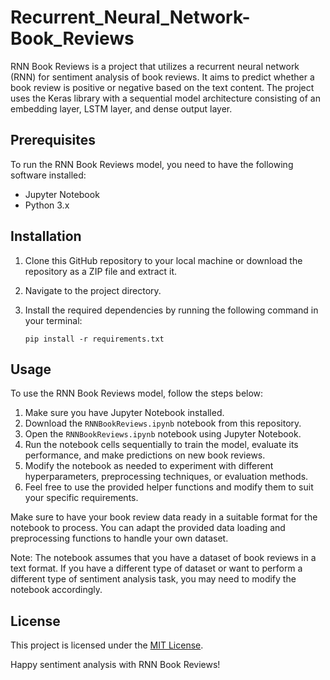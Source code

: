 # Recurrent_Neural_Network-Book_Reviews

RNN Book Reviews is a project that utilizes a recurrent neural network (RNN) for sentiment analysis of book reviews. It aims to predict whether a book review is positive or negative based on the text content. The project uses the Keras library with a sequential model architecture consisting of an embedding layer, LSTM layer, and dense output layer.

## Prerequisites

To run the RNN Book Reviews model, you need to have the following software installed:

- Jupyter Notebook
- Python 3.x

## Installation

1. Clone this GitHub repository to your local machine or download the repository as a ZIP file and extract it.
2. Navigate to the project directory.

3. Install the required dependencies by running the following command in your terminal:

   ```
   pip install -r requirements.txt
   ```

## Usage

To use the RNN Book Reviews model, follow the steps below:

1. Make sure you have Jupyter Notebook installed.
2. Download the `RNNBookReviews.ipynb` notebook from this repository.
3. Open the `RNNBookReviews.ipynb` notebook using Jupyter Notebook.
4. Run the notebook cells sequentially to train the model, evaluate its performance, and make predictions on new book reviews.
5. Modify the notebook as needed to experiment with different hyperparameters, preprocessing techniques, or evaluation methods.
6. Feel free to use the provided helper functions and modify them to suit your specific requirements.

Make sure to have your book review data ready in a suitable format for the notebook to process. You can adapt the provided data loading and preprocessing functions to handle your own dataset.

Note: The notebook assumes that you have a dataset of book reviews in a text format. If you have a different type of dataset or want to perform a different type of sentiment analysis task, you may need to modify the notebook accordingly.

## License

This project is licensed under the [MIT License](LICENSE).

Happy sentiment analysis with RNN Book Reviews!
